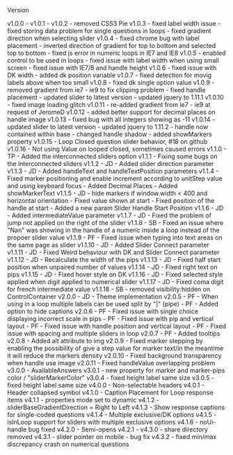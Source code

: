 Version

v1.0.0 -
    v1.0.1 -
    v1.0.2 - removed CSS3 Pie
    v1.0.3 - fixed label width issue
         - fixed storing data problem for single questions in loops
         - fixed gradient direction when selecting slider
    v1.0.4 - fixed chrome bug with label placement
         - inverted direction of gradient for top to bottom and selected top to bottom
         - fixed js error in numeric loops in IE7 and IE8
    v1.0.5 - enabled control to be used in loops
         - fixed issue with label width when using small screen
         - fixed issue with IE7/8 and handle height
    v1.0.6 - fixed issue with DK width
         - added dk position variable
    v1.0.7 - fixed detection for movig labels above when too small
    v1.0.8 - fixed dk single option value
    v1.0.9 - removed gradient from ie7 - ie9 to fix clipping problem
           - fixed handle placement
         - updated slider to latest version
         - updated jquery to 1.11.1
    v1.0.10 - fixed image loading glitch
    v1.0.11 - re-added gradient from ie7 - ie9 at request of JeromeD
    v1.0.12 - added better support for decimal places on handle image
    v1.0.13 - fixed bug with all integers showing as -11
    v1.0.14 - updated slider to latest version
        - updated jquery to 1.11.2
        - handle now contained within base
        - changed handle shadow
        - added showMarkers property
    v1.0.15 - Loop Closed question slider behavior, #18 on github
    v1.0.16 - Not using Value on looped closed, sometimes caused errors
  v1.1.0 - TP - Added the interconnected sliders option
    v1.1.1 - Fixing some bugs on the interconnected sliders
    v1.1.2 - JD - Added slider direction parameter
    v1.1.3 - JD - Added handleText and handleTextPosition parameters
    v1.1.4 - Fixed marker positioning and enable increment according to unitStep value and using keyboard focus
         - Added Decimal Places
         - Added showMarkerText
    v1.1.5 - JD - hide markers if window.width < 400 and horizontal orientation
           - Fixed value shown at start
           - Fixed position of the handle at start
           - Added a new param Slider Handle Start Position
    v1.1.6 - JD - Added intermediateValue parameter
    v1.1.7 - JD - Fixed the problem of jump not applied on the right of the slider
    v1.1.8 - SB - Fixed an issue where "Nan" was showing in the handle of a numeric inside a loop instead of the propoer slider value
    v1.1.9 - PF - Fixed issue when typing into text areas on the same page as slider
    v1.1.10 - JD - Added Slider Connect parameter
    v1.1.11 - JD - Fixed Weird behaviour with DK and Slider Connect parameter
    v1.1.12 - JD - Recalculate the width of the pips
    v1.1.13 - JD - Fixed half start position when unpaired number of values
    v1.1.14 - JD - Fixed right text on pips
    v1.1.15 - JD - Fixed hover style on DK
    v1.1.16 - JD - Fixed selected style applied when digit applied to numerical slider
    v1.1.17 - JD - Fixed coma digit for french intermediate value
    v1.1.18 - SB - removed visibility:hidden on ControlContainer
v2.0.0 - JD - Theme implementation
    v2.0.5 - PF - When using in a loop multiple labels can be used split by "|" (pipe)
           - PF - Added option to hide captions
    v2.0.6 - PF - Fixed issue with single choice displaying incorrect scale in pips
           - PF - Fixed issue with pip and vertical layout
           - PF - Fixed issue with handle position and vertical layout
           - PF - Fixed issue with spacing and multiple sliders in loop
    v2.0.7 - PF - Added tooltips
    v2.0.8 - Added alt attribute to img
    v2.0.9 - Fixed marker stepping by enabling the possibility of give a step value for marker text/in the meantime it will reduce the markers density
    v2.0.10 - Fixed background transparency when handle use image
    v2.0.11 - Fixed handleValue overlapping problem
v3.0.0 - AvailableAnswers
    v3.0.1 - new property for marker and marker-pips color / "sliderMarkerColor"
    v3.0.4 - fixed height label same size
    v3.0.5 - fixed height label same size
v4.0.0 - Non-selectable headers
    v4.0.1 - Header collapsed symbol
  v4.1.0 - Caption Placement for Loop response items
    v4.1.1 - properties mode set to dynamic
    v4.1.2 - sliderBaseGradientDirection = Right to Left
    v4.1.3 - Show response captions for single-coded questions
    v4.1.4 - Multiple exclusive/DK options
    v4.1.5 - isInLoop support for sliders with multiple exclusive options
    v4.1.6 - noUi-handle bug fixed
  v4.2.0 - Semi-opens
    v4.2.1 -
  v4.3.0 - share directory removed
    v4.3.1 - slider pointer on mobile - bug fix
    v4.3.2 - fixed min/max discrepancy crash on numerical questions 
